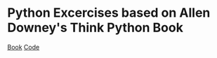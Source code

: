 # Python Excercises based on Allen Downey's Think Python Book

[Book](http://greenteapress.com/thinkpython2/thinkpython2.pdf)
[Code](https://github.com/AllenDowney/ThinkPython2.git)

